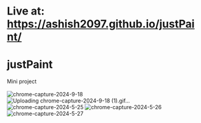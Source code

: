 # Live at: https://ashish2097.github.io/justPaint/

# justPaint
Mini project <br><br>
![chrome-capture-2024-9-18](https://github.com/user-attachments/assets/f64971e6-8a80-45ea-af86-29747fccaa77)
![Uploading chrome-capture-2024-9-18 (1).gif…]()
![chrome-capture-2024-5-25](https://github.com/Ashish2097/justPaint/assets/30979970/4b7dd4f2-502b-49c3-b3d7-6e52349201b4)
![chrome-capture-2024-5-26](https://github.com/Ashish2097/justPaint/assets/30979970/917eff9f-4ddf-4107-b182-f3ff396ca3f7)
![chrome-capture-2024-5-27](https://github.com/Ashish2097/justPaint/assets/30979970/75b82b6a-5d65-4d94-9a7e-db7ab1317085)
